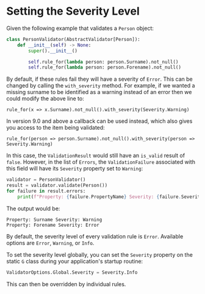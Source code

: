 # Setting the Severity Level

Given the following example that validates a `Person` object:

```python
class PersonValidator(AbstractValidator[Person]):
    def __init__(self) -> None:
        super().__init__()

        self.rule_for(lambda person: person.Surname).not_null()
        self.rule_for(lambda person: person.Forename).not_null()

```

By default, if these rules fail they will have a severity of `Error`. This can be changed by calling the `with_severity` method. For example, if we wanted a missing surname to be identified as a warning instead of an error then we could modify the above line to:

```
rule_for(x => x.Surname).not_null().with_severity(Severity.Warning)
```

In version 9.0 and above a callback can be used instead, which also gives you access to the item being validated:

```
rule_for(person => person.Surname).not_null().with_severity(person => Severity.Warning)
```

In this case, the `ValidationResult` would still have an `is_valid` result of `false`. However, in the list of `Errors`, the `ValidationFailure` associated with this field will have its `Severity` property set to `Warning`:

```python
validator = PersonValidator()
result = validator.validate(Person())
for failure in result.errors:
    print(f"Property: {failure.PropertyName} Severity: {failure.Severity}")

```

The output would be:

```
Property: Surname Severity: Warning
Property: Forename Severity: Error
```

By default, the severity level of every validation rule is `Error`. Available options are `Error`, `Warning`, or `Info`.

To set the severity level globally, you can set the `Severity` property on the static `G` class during your application's startup routine:

```python
ValidatorOptions.Global.Severity = Severity.Info
```

This can then be overridden by individual rules.